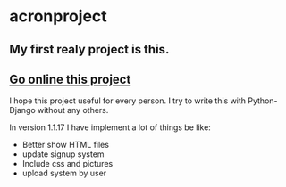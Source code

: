 # acronproject

## My first realy project is this.

## [Go online this project](https://acronproject.com/)

I hope this project useful for every person. I try to write this with Python-Django without any others. 

In version 1.1.17 I have implement a lot of things be like:
- Better show HTML files
- update signup system
- Include css and pictures
- upload system by user
